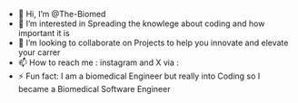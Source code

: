 - 👋 Hi, I’m @The-Biomed
- 👀 I’m interested in Spreading the knowlege about coding and how important it is
- 💞️ I’m looking to collaborate on Projects to help you innovate and elevate your carrer
- 📫 How to reach me : instagram and X via : 
- ⚡ Fun fact: I am a biomedical Engineer but really into Coding so I became a Biomedical Software Engineer
